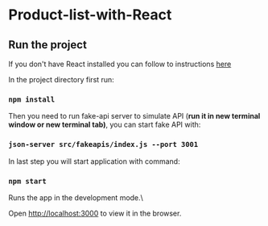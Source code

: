 # Product-list-with-React

## Run the project

If you don't have React installed you can follow to instructions [here](https://reactjs.org/docs/create-a-new-react-app.html)

In the project directory first run:

### `npm install`

Then you need to run fake-api server to simulate API (**run it in new terminal window or new terminal tab)**, you can start fake API with:

### `json-server src/fakeapis/index.js --port 3001`

In last step you will start application with command:

### `npm start`

Runs the app in the development mode.\

Open [http://localhost:3000](http://localhost:3000) to view it in the browser.
